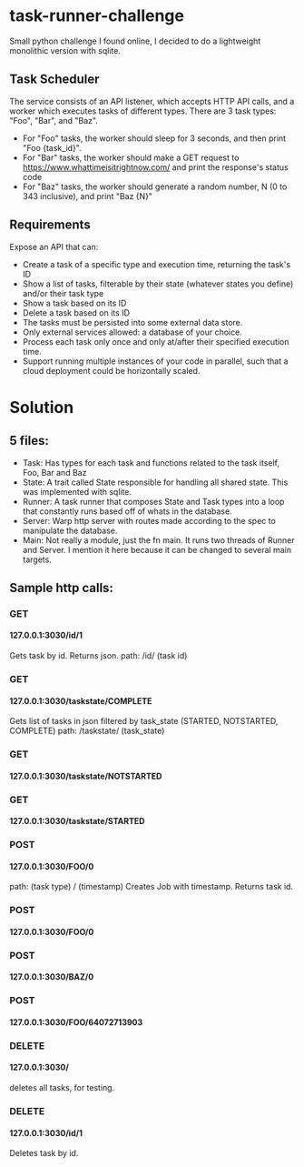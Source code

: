 # task-runner-challenge

Small python challenge I found online, I decided to do a lightweight monolithic version with sqlite. 

## Task Scheduler
The service consists of an API listener, which accepts HTTP API calls, and a worker which executes tasks of different types. There are 3 task types: "Foo", "Bar", and "Baz".

- For "Foo" tasks, the worker should sleep for 3 seconds, and then print "Foo {task_id}".
- For "Bar" tasks, the worker should make a GET request to https://www.whattimeisitrightnow.com/ and print the response's status code
- For "Baz" tasks, the worker should generate a random number, N (0 to 343 inclusive), and print "Baz {N}"

## Requirements
Expose an API that can:
- Create a task of a specific type and execution time, returning the task's ID
- Show a list of tasks, filterable by their state (whatever states you define) and/or their task type
- Show a task based on its ID
- Delete a task based on its ID
- The tasks must be persisted into some external data store.
- Only external services allowed: a database of your choice.
- Process each task only once and only at/after their specified execution time.
- Support running multiple instances of your code in parallel, such that a cloud deployment could be horizontally scaled.


# Solution
## 5 files:
- Task: Has types for each task and functions related to the task itself, Foo, Bar and Baz
- State: A trait called State responsible for handling all shared state. This was implemented with sqlite.
- Runner: A task runner that composes State and Task types into a loop that constantly runs based off of whats in the database.
- Server: Warp http server with routes made according to the spec to manipulate the database.
- Main: Not really a module, just the fn main. It runs two threads of Runner and Server. I mention it here because it can be changed to several main targets.

## Sample http calls:

### GET
#### 127.0.0.1:3030/id/1
Gets task by id. Returns json. path: /id/ (task id)

### GET
#### 127.0.0.1:3030/taskstate/COMPLETE
Gets list of tasks in json filtered by task_state (STARTED, NOTSTARTED, COMPLETE)
path: /taskstate/ (task_state)

### GET
#### 127.0.0.1:3030/taskstate/NOTSTARTED

### GET
#### 127.0.0.1:3030/taskstate/STARTED

### POST
#### 127.0.0.1:3030/FOO/0
path: (task type) / (timestamp)
Creates Job with timestamp. Returns task id.

### POST
#### 127.0.0.1:3030/FOO/0

### POST
#### 127.0.0.1:3030/BAZ/0

### POST
#### 127.0.0.1:3030/FOO/64072713903

### DELETE
#### 127.0.0.1:3030/
deletes all tasks, for testing.

### DELETE
#### 127.0.0.1:3030/id/1
Deletes task by id.
